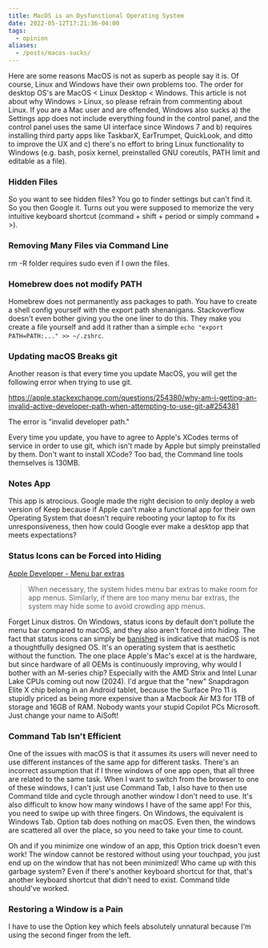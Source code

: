 ```yaml
---
title: MacOS is an Dysfunctional Operating System
date: 2022-05-12T17:21:36-04:00
tags:
  - opinion
aliases:
  - /posts/macos-sucks/
---
```


Here are some reasons MacOS is not as superb as people say it is. Of course, Linux and Windows have their own problems too. The order for desktop OS's
are MacOS < Linux Desktop < Windows. This article is not about why Windows > Linux, so please refrain
from commenting about Linux. If you are a Mac user and are offended, Windows also sucks a) the Settings
app does not include everything found in the control panel, and the control panel uses the same UI interface
since Windows 7 and b) requires installing third party apps like TaskbarX, EarTrumpet, QuickLook, and ditto to improve the UX and
c) there's no effort to bring Linux functionality to Windows (e.g. bash, posix kernel, preinstalled GNU coreutils, PATH limit and editable as a file).

### Hidden Files

So you want to see hidden files?
You go to finder settings but can't find it. So you then Google it. Turns out you were supposed to memorize the very intuitive keyboard shortcut (command + shift + period or simply command + >).

### Removing Many Files via Command Line

rm -R folder requires sudo even if I own the files.

### Homebrew does not modify PATH

Homebrew does not permanently ass packages to path. You have to create a shell config yourself with the export path shenanigans. Stackoverflow doesn't even bother giving you the one liner to do this. They make you create a file yourself and add it rather than a simple `echo "export PATH=PATH:..." >> ~/.zshrc`.

### Updating macOS Breaks git

Another reason is that every time you update MacOS, you will get the following error when trying to use git.

https://apple.stackexchange.com/questions/254380/why-am-i-getting-an-invalid-active-developer-path-when-attempting-to-use-git-a#254381

The error is "invalid developer path."

Every time you update, you have to agree to Apple's XCodes terms of service in order to use git, which isn't made by Apple but simply
preinstalled by them. Don't want to install XCode? Too bad, the Command line tools themselves is 130MB.

### Notes App

This app is atrocious. Google made the right decision to only deploy a web version of Keep because if Apple can't make a functional app for their own Operating System that doesn't require rebooting your laptop to fix its unresponsiveness, then how could Google ever make a desktop app that meets expectations?

### Status Icons can be Forced into Hiding

[Apple Developer - Menu bar extras](https://developer.apple.com/design/human-interface-guidelines/the-menu-bar#Menu-bar-extras)

> When necessary, the system hides menu bar extras to make room for app menus. Similarly, if there are too many menu bar extras, the system may hide some to avoid crowding app menus.

Forget Linux distros. On Windows, status icons by default don't pollute the menu bar compared to macOS, and they also aren't forced into hiding. The fact that status icons can simply be [banished](https://bg3.wiki/wiki/Banishment) is indicative that macOS is not a thoughtfully designed OS. It's an operating system that is aesthetic without the function. The one place Apple's Mac's excel at is the hardware, but since hardware of all OEMs is continuously improving, why would I bother with an M-series chip? Especially with the AMD Strix and Intel Lunar Lake CPUs coming out now (2024). I'd argue that the "new" Snapdragon Elite X chip belong in an Android tablet, because the Surface Pro 11 is stupidly priced as being more expensive than a Macbook Air M3 for 1TB of storage and 16GB of RAM. Nobody wants your stupid Copilot PCs Microsoft. Just change your name to AiSoft!

### Command Tab Isn't Efficient

One of the issues with macOS is that it assumes its users will never need to use different instances of the same app for different tasks. There's an incorrect assumption that if I three windows of one app open, that all three are related to the same task. When I want to switch from the browser to one of these windows, I can't just use Command Tab, I also have to then use Command tilde and cycle through another window I don't need to use. It's also difficult to know how many windows I have of the same app! For this, you need to swipe up with three fingers. On Windows, the equivalent is Windows Tab. Option tab does nothing on macOS. Even then, the windows are scattered all over the place, so you need to take your time to count.

Oh and if you minimize one window of an app, this Option trick doesn't even work! The window cannot be restored without using your touchpad, you just end up on the window that has not been minimized! Who came up with this garbage system? Even if there's another keyboard shortcut for that, that's another keyboard shortcut that didn't need to exist. Command tilde should've worked.

### Restoring a Window is a Pain

I have to use the Option key which feels absolutely unnatural because I'm using the second finger from the left.
